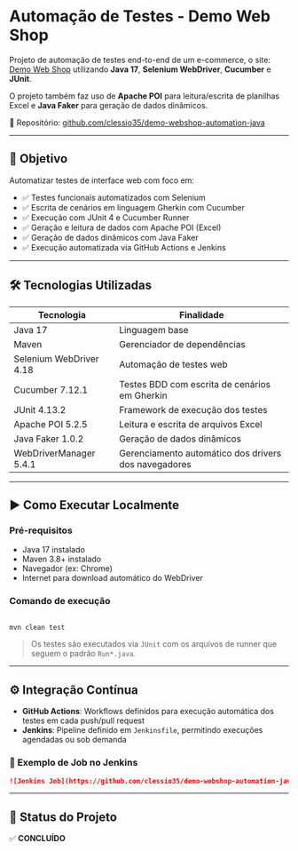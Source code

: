 # Automação de Testes - Demo Web Shop

Projeto de automação de testes end-to-end de um e-commerce, o site: [Demo Web Shop](https://demowebshop.tricentis.com/) utilizando **Java 17**,
**Selenium WebDriver**, **Cucumber** e **JUnit**.  

O projeto também faz uso de **Apache POI** para leitura/escrita de planilhas Excel e **Java Faker** para geração de dados dinâmicos.

🔗 Repositório: [github.com/clessio35/demo-webshop-automation-java](https://github.com/clessio35/demo-webshop-automation-java)

---

## 🚀 Objetivo

Automatizar testes de interface web com foco em:

- ✅ Testes funcionais automatizados com Selenium
- ✅ Escrita de cenários em linguagem Gherkin com Cucumber
- ✅ Execução com JUnit 4 e Cucumber Runner
- ✅ Geração e leitura de dados com Apache POI (Excel)
- ✅ Geração de dados dinâmicos com Java Faker
- ✅ Execução automatizada via GitHub Actions e Jenkins

---

## 🛠️ Tecnologias Utilizadas

| Tecnologia               | Finalidade                                              |
|--------------------------|--------------------------------------------------------|
| Java 17                  | Linguagem base                                         |
| Maven                    | Gerenciador de dependências                            |
| Selenium WebDriver 4.18  | Automação de testes web                                |
| Cucumber 7.12.1          | Testes BDD com escrita de cenários em Gherkin          |
| JUnit 4.13.2             | Framework de execução dos testes                       |
| Apache POI 5.2.5         | Leitura e escrita de arquivos Excel                    |
| Java Faker 1.0.2         | Geração de dados dinâmicos                             |
| WebDriverManager 5.4.1   | Gerenciamento automático dos drivers dos navegadores   |

---

## ▶️ Como Executar Localmente

### Pré-requisitos

- Java 17 instalado  
- Maven 3.8+ instalado  
- Navegador (ex: Chrome)  
- Internet para download automático do WebDriver

### Comando de execução

```bash

mvn clean test

```

> Os testes são executados via `JUnit` com os arquivos de runner que seguem o padrão `Run*.java`.

---

## ⚙️ Integração Contínua

- **GitHub Actions**: Workflows definidos para execução automática dos testes em cada push/pull request
- **Jenkins**: Pipeline definido em `Jenkinsfile`, permitindo execuções agendadas ou sob demanda

### 📸 Exemplo de Job no Jenkins

```md
![Jenkins Job](https://github.com/clessio35/demo-webshop-automation-java/blob/main/images/jenkins-job-demo-webshop.png?raw=true)


```

---

## 📌 Status do Projeto

✅ **CONCLUÍDO**
